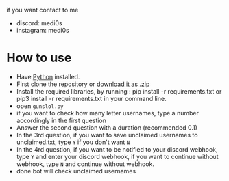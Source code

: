if you want contact to me
- discord: medi0s
- instagram: medi0s

# How to use
- Have <a href="https://www.python.org/">Python</a> installed.
- First clone the repository or <a href="https://github.com/2xrd/guns.lol-username-checker/archive/refs/heads/main.zip">download it as .zip</a>
- Install the required libraries, by running : pip install -r requirements.txt or pip3 install -r requirements.txt in your command line.
- open `gunslol.py`
- if you want to check how many letter usernames, type a number accordingly in the first question
- Answer the second question with a duration (recommended 0.1)
- In the 3rd question, if you want to save unclaimed usernames to unclaimed.txt, type `Y` if you don't want `N`
- In the 4rd question, if you want to be notified to your discord webhook, type `Y` and enter your discord webhook, if you want to continue without webhook, type `N` and continue without webhook.
- done bot will check unclaimed usernames


